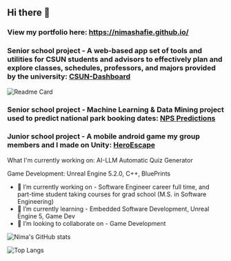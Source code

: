 ## Hi there 👋
### View my portfolio here: https://nimashafie.github.io/

### Senior school project - A web-based app set of tools and utilities for CSUN students and advisors to effectively plan and explore classes, schedules, professors, and majors provided by the university: <a href="https://github.com/kyeou/CSUN-Dashboard" target="_blank">CSUN-Dashboard</a>
![Readme Card](https://github-readme-stats.vercel.app/api/pin/?username=ckjarmon&repo=CSUN-Dashboard&theme=onedark)

### Senior school project - Machine Learning & Data Mining project used to predict national park booking dates: <a href="https://github.com/NimaShafie/NPS-Order-Date-Predictions" target="_blank">NPS Predictions</a>

### Junior school project - A mobile android game my group members and I made on Unity: <a href="https://play.google.com/store/apps/details?id=com.TJANA.HeroEscape" target="_blank">HeroEscape</a>

What I'm currently working on: AI-LLM Automatic Quiz Generator<br>
<!--![Readme Card](https://github-readme-stats.vercel.app/api/pin/?username=NimaShafie&repo=nodejs-express&theme=onedark)-->
Game Development: Unreal Engine 5.2.0, C++, BluePrints

- 🔭 I’m currently working on - Software Engineer career full time, and part-time student taking courses for grad school (M.S. in Software Engineering)
- 🌱 I’m currently learning - Embedded Software Development, Unreal Engine 5, Game Dev
- 👯 I’m looking to collaborate on - Game Development

![Nima's GitHub stats](https://github-readme-stats.vercel.app/api?username=NimaShafie&show_icons=true&theme=onedark)

![Top Langs](https://github-readme-stats.vercel.app/api/top-langs/?username=NimaShafie&size_weight=0&count_weight=1&theme=onedark)
